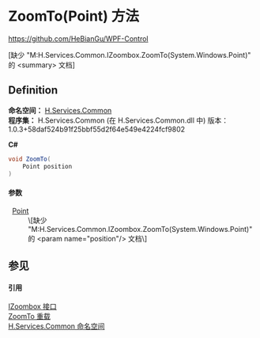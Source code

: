 # ZoomTo(Point) 方法
https://github.com/HeBianGu/WPF-Control

\[缺少 "M:H.Services.Common.IZoombox.ZoomTo(System.Windows.Point)" 的 &lt;summary&gt; 文档\]



## Definition
**命名空间：** <a href="b9cdd84f-6623-a51a-f53b-465103ced202">H.Services.Common</a>  
**程序集：** H.Services.Common (在 H.Services.Common.dll 中) 版本：1.0.3+58daf524b91f25bbf55d2f64e549e4224fcf9802

**C#**
``` C#
void ZoomTo(
	Point position
)
```



#### 参数
<dl><dt>  <a href="https://learn.microsoft.com/dotnet/api/system.windows.point" target="_blank" rel="noopener noreferrer">Point</a></dt><dd>\[缺少 "M:H.Services.Common.IZoombox.ZoomTo(System.Windows.Point)" 的 &lt;param name="position"/&gt; 文档\]</dd></dl>

## 参见


#### 引用
<a href="01d5a713-37ba-00f8-7ebb-6bb8b7d577dd">IZoombox 接口</a>  
<a href="1ff54552-5b32-a75b-bc88-10e997b9cf03">ZoomTo 重载</a>  
<a href="b9cdd84f-6623-a51a-f53b-465103ced202">H.Services.Common 命名空间</a>  
